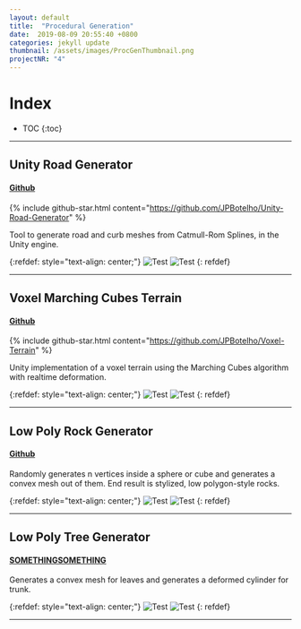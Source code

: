 ```yaml
---
layout: default
title:  "Procedural Generation"
date:  2019-08-09 20:55:40 +0800
categories: jekyll update
thumbnail: /assets/images/ProcGenThumbnail.png
projectNR: "4"
---
```

<script async defer src="https://buttons.github.io/buttons.js"></script>

# Index
* TOC
{:toc}

---
## Unity Road Generator
#### [Github](https://github.com/JPBotelho/Unity-Road-Generator)
{% include github-star.html content="https://github.com/JPBotelho/Unity-Road-Generator" %} 

Tool to generate road and curb meshes from Catmull-Rom Splines, in the Unity engine.

{:refdef: style="text-align: center;"}
![Test](/assets/images/ProcGenThumbnail.png "ageag")
![Test](/assets/images/RoadSpline.png "ageag")
{: refdef}

---

## Voxel Marching Cubes Terrain
#### [Github](https://github.com/JPBotelho/Voxel-Terrain)
{% include github-star.html content="https://github.com/JPBotelho/Voxel-Terrain" %} 

Unity implementation of a voxel terrain using the Marching Cubes algorithm with realtime deformation.

{:refdef: style="text-align: center;"}
![Test](/assets/images/Terrain.png "ageag")
![Test](/assets/images/Terrain2.png "ageag")
{: refdef}

---

## Low Poly Rock Generator
#### [Github](https://assetstore.unity.com/packages/tools/modeling/low-poly-rock-generator-75041)

Randomly generates n vertices inside a sphere or cube and generates a convex mesh out of them. End result is stylized, low polygon-style rocks.

{:refdef: style="text-align: center;"}
![Test](/assets/images/Rock1.png "ageag")
![Test](/assets/images/Rock3.gif "ageag")
{: refdef}

---

## Low Poly Tree Generator
#### [SOMETHINGSOMETHING]()

Generates a convex mesh for leaves and generates a deformed cylinder for trunk.

{:refdef: style="text-align: center;"}
![Test](/assets/images/Tree2.png "ageag")
![Test](/assets/images/Tree1.gif "ageag")
{: refdef}

---
